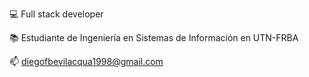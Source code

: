 💻 Full stack developer 

📚 Estudiante de Ingeniería en Sistemas de Información en UTN-FRBA 

📫 diegofbevilacqua1998@gmail.com

<!---
Diegobevilacqua/Diegobevilacqua is a ✨ special ✨ repository because its `README.md` (this file) appears on your GitHub profile.
You can click the Preview link to take a look at your changes.
--->
